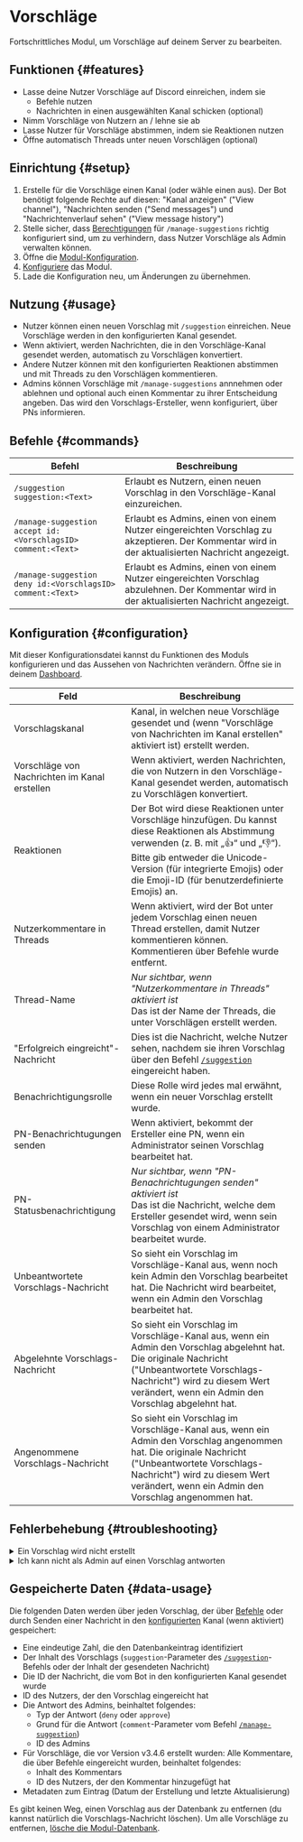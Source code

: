 # Vorschläge

Fortschrittliches Modul, um Vorschläge auf deinem Server zu bearbeiten.

<ModuleOverview moduleName="suggestions" />

## Funktionen {#features}

* Lasse deine Nutzer Vorschläge auf Discord einreichen, indem sie
    * Befehle nutzen
    * Nachrichten in einen ausgewählten Kanal schicken (optional)
* Nimm Vorschläge von Nutzern an / lehne sie ab
* Lasse Nutzer für Vorschläge abstimmen, indem sie Reaktionen nutzen
* Öffne automatisch Threads unter neuen Vorschlägen (optional)

## Einrichtung {#setup}

1. Erstelle für die Vorschläge einen Kanal (oder wähle einen aus). Der Bot benötigt folgende Rechte auf diesen: "Kanal
   anzeigen" ("View channel"), "Nachrichten senden ("Send messages") und "Nachrichtenverlauf sehen" ("View message history")
2. Stelle sicher, dass [Berechtigungen](./../../slash-commands) für `/manage-suggestions` richtig konfiguriert sind, um zu verhindern, 
   dass Nutzer Vorschläge als Admin verwalten können.
3. Öffne die [Modul-Konfiguration](https://scnx.app/de/glink?page=bot/configuration?file=suggestions%7Cconfig).
4. [Konfiguriere](#configuration) das Modul.
5. Lade die Konfiguration neu, um Änderungen zu übernehmen.

## Nutzung {#usage}

* Nutzer können einen neuen Vorschlag mit `/suggestion` einreichen. Neue Vorschläge werden in den konfigurierten Kanal gesendet.
* Wenn aktiviert, werden Nachrichten, die in den Vorschläge-Kanal gesendet werden, automatisch zu Vorschlägen konvertiert.
* Andere Nutzer können mit den konfigurierten Reaktionen abstimmen und mit Threads zu den Vorschlägen kommentieren.
* Admins können Vorschläge mit `/manage-suggestions` annnehmen oder ablehnen und optional auch einen Kommentar zu ihrer Entscheidung angeben. Das 
  wird den Vorschlags-Ersteller, wenn konfiguriert, über PNs informieren.

## Befehle {#commands}

<SlashCommandExplanation />

| Befehl                                                       | Beschreibung                                                                                                                                    |
|--------------------------------------------------------------|-------------------------------------------------------------------------------------------------------------------------------------------------|
| `/suggestion suggestion:<Text>`                              | Erlaubt es Nutzern, einen neuen Vorschlag in den Vorschläge-Kanal einzureichen.                                                                 |
| `/manage-suggestion accept id:<VorschlagsID> comment:<Text>` | Erlaubt es Admins, einen von einem Nutzer eingereichten Vorschlag zu akzeptieren. Der Kommentar wird in der aktualisierten Nachricht angezeigt. |
| `/manage-suggestion deny id:<VorschlagsID> comment:<Text>`   | Erlaubt es Admins, einen von einem Nutzer eingereichten Vorschlag abzulehnen. Der Kommentar wird in der aktualisierten Nachricht angezeigt.     |

## Konfiguration {#configuration}

Mit dieser Konfigurationsdatei kannst du Funktionen des Moduls konfigurieren und das Aussehen von Nachrichten verändern.
Öffne sie in
deinem [Dashboard](https://scnx.app/de/glink?page=bot/configuration?file=suggestions%7Cconfig).

| Feld                                               | Beschreibung                                                                                                                                                                                                                                                     |
|----------------------------------------------------|------------------------------------------------------------------------------------------------------------------------------------------------------------------------------------------------------------------------------------------------------------------|
| Vorschlagskanal                                    | Kanal, in welchen neue Vorschläge gesendet und (wenn "Vorschläge von Nachrichten im Kanal erstellen" aktiviert ist) erstellt werden.                                                                                                                             |
| Vorschläge von Nachrichten im Kanal erstellen      | Wenn aktiviert, werden Nachrichten, die von Nutzern in den Vorschläge-Kanal gesendet werden, automatisch zu Vorschlägen konvertiert.                                                                                                                             |
| Reaktionen                                         | Der Bot wird diese Reaktionen unter Vorschläge hinzufügen. Du kannst diese Reaktionen als Abstimmung verwenden (z. B. mit „👍“ und „👎“). Bitte gib entweder die Unicode-Version (für integrierte Emojis) oder die Emoji-ID (für benutzerdefinierte Emojis) an. |
| Nutzerkommentare in Threads                        | Wenn aktiviert, wird der Bot unter jedem Vorschlag einen neuen Thread erstellen, damit Nutzer kommentieren können. Kommentieren über Befehle wurde entfernt.                                                                                                     |
| Thread-Name                                        | *Nur sichtbar, wenn "Nutzerkommentare in Threads" aktiviert ist*<br/>Das ist der Name der Threads, die unter Vorschlägen erstellt werden.                                                                                                                        |
| "Erfolgreich eingreicht"-Nachricht                 | Dies ist die Nachricht, welche Nutzer sehen, nachdem sie ihren Vorschlag über den Befehl [`/suggestion`](#commands) eingereicht haben.                                                                                                                           |
| Benachrichtigungsrolle                             | Diese Rolle wird jedes mal erwähnt, wenn ein neuer Vorschlag erstellt wurde.                                                                                                                                                                                     |
| PN-Benachrichtugungen senden                       | Wenn aktiviert, bekommt der Ersteller eine PN, wenn ein Administrator seinen Vorschlag bearbeitet hat.                                                                                                                                                           |
| PN-Statusbenachrichtigung                          | *Nur sichtbar, wenn "PN-Benachrichtugungen senden" aktiviert ist*<br/>Das ist die Nachricht, welche dem Ersteller gesendet wird, wenn sein Vorschlag von einem Administrator bearbeitet wurde.                                                                   |
| Unbeantwortete Vorschlags-Nachricht                | So sieht ein Vorschlag im Vorschläge-Kanal aus, wenn noch kein Admin den Vorschlag bearbeitet hat. Die Nachricht wird bearbeitet, wenn ein Admin den Vorschlag bearbeitet hat.                                                                                   |
| Abgelehnte Vorschlags-Nachricht                    | So sieht ein Vorschlag im Vorschläge-Kanal aus, wenn ein Admin den Vorschlag abgelehnt hat. Die originale Nachricht ("Unbeantwortete Vorschlags-Nachricht") wird zu diesem Wert verändert, wenn ein Admin den Vorschlag abgelehnt hat.                           |
| Angenommene Vorschlags-Nachricht                   | So sieht ein Vorschlag im Vorschläge-Kanal aus, wenn ein Admin den Vorschlag angenommen hat. Die originale Nachricht ("Unbeantwortete Vorschlags-Nachricht") wird zu diesem Wert verändert, wenn ein Admin den Vorschlag angenommen hat.                         |

## Fehlerbehebung {#troubleshooting}

<details>
<summary>Ein Vorschlag wird nicht erstellt</summary>
Bitte überprüfe folgendes:
<ul>
    <li>Stelle sicher, dass die Felder "Unbeantwortete Vorschlags-Nachricht", "Abgelehnte Vorschlags-Nachricht" und "Angenommene Vorschlags-Nachricht" richtig konfiguriert sind.</li>
    <li>Stelle sicher, dass der Bot die benötigten Berechtigungen auf den Vorschläge-Kanal hat: "Kanal anzeigen" ("View channel"), "Nachrichten senden ("Send messages") und "Nachrichtenverlauf sehen" ("View message history").</li>
    <li>Stelle sicher, dass die konfigurierte Benachrichtigungsrolle korrekt ist (oder das Feld leer).</li>
    <li>Stelle sicher, dass der Thread-Name kürzer als 100 Zeichen ist.</li>
    <li>Stelle sicher, dass die Reaktionen im richtigen Unicode-Format (wenn du ein integriertes Emoji verwendest) oder im Discord-Emoji-Format (für benutzerdefinierte Emojis) sind.</li>
    <li>Wenn du die Funktion "Vorschläge von Nachrichten im Kanal erstellen" aktiviert hast, stelle bitte sicher, dass der Bot die Berechtigung "Nachrichten verwalten" ("Manage messages") hat.</li>
</ul>
</details>

<details>
    <summary>Ich kann nicht als Admin auf einen Vorschlag antworten</summary>
Bitte überprüfe folgendes:
<ul>
    <li>Stelle sicher, dass die Felder "Abgelehnte Vorschlags-Nachricht" und "Angenommene Vorschlags-Nachricht" richtig konfiguriert sind.</li>
    <li>Stelle sicher, dass der Bot die benötigten Berechtigungen auf den Vorschläge-Kanal hat: "Kanal anzeigen" ("View channel"), "Nachrichten senden ("Send messages") und "Nachrichtenverlauf sehen" ("View message history").</li>
    <li>Stelle sicher, dass der Vorschlag nicht bereits von einem Admin beantwortet wurde. Wenn du noch nicht die <a href="./../../slash-commands">Berechtigungen</a> für <code>/manage-suggestion</code> <a href="./../../slash-commands">eingestellt hast</a>, können Nutzer eventuell als Admin auf den Vorschlag geantwortet haben.</li>
</ul>
</details>

## Gespeicherte Daten {#data-usage}

Die folgenden Daten werden über jeden Vorschlag, der über [Befehle](#commands) oder durch Senden einer Nachricht in 
den [konfigurierten](#configuration) Kanal (wenn aktiviert) gespeichert:

* Eine eindeutige Zahl, die den Datenbankeintrag identifiziert
* Der Inhalt des Vorschlags (`suggestion`-Parameter des [`/suggestion`](#commands)-Befehls oder der Inhalt der
  gesendeten Nachricht)
* Die ID der Nachricht, die vom Bot in den konfigurierten Kanal gesendet wurde
* ID des Nutzers, der den Vorschlag eingereicht hat
* Die Antwort des Admins, beinhaltet folgendes:
    * Typ der Antwort (`deny` oder `approve`)
    * Grund für die Antwort (`comment`-Parameter vom Befehl [`/manage-suggestion`](#commands))
    * ID des Admins
* Für Vorschläge, die vor Version v3.4.6 erstellt wurden: Alle Kommentare, die über Befehle eingereicht wurden, beinhaltet folgendes:
    * Inhalt des Kommentars
    * ID des Nutzers, der den Kommentar hinzugefügt hat
* Metadaten zum Eintrag (Datum der Erstellung und letzte Aktualisierung)

Es gibt keinen Weg, einen Vorschlag aus der Datenbank zu entfernen (du kannst natürlich die Vorschlags-Nachricht löschen). Um 
alle Vorschläge zu entfernen, [lösche die Modul-Datenbank](./../../additional-features#reset-module-database).
